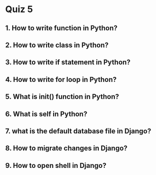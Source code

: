 # Quiz 5 

## 1. How to write function in Python?

<!-- 

```python
def my_function():
    print("Hello from a function")
```

-->

## 2. How to write class in Python?

<!-- 

```python
class MyClass:
    x = 5
```

-->
## 3. How to write if statement in Python?

<!-- 

```python
if 5 > 2:
    print("Five is greater than two!")
```

-->

## 4. How to write for loop in Python?

<!-- 

```python
fruits = ["apple", "banana", "cherry"]
for x in fruits:
    print(x)
```

-->

## 5. What is __init__() function in Python?

<!-- 

```python
class Person:
    def __init__(self, name, age):
        self.name = name
        self.age = age
```

-->

## 6. What is self in Python?

<!-- 

```python
class Person:
    def __init__(self, name, age):
        self.name = name
        self.age = age
```

-->

## 7. what is the default database file in Django?

<!-- 

```python
db.sqlite3
```

-->

## 8. How to migrate changes in Django?

<!-- 

```python
python manage.py migrate
```

-->

## 9. How to open shell in Django?

<!-- 

```python
python manage.py shell
```

-->
